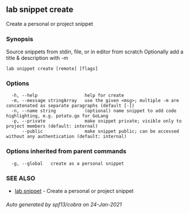 ## lab snippet create

Create a personal or project snippet

### Synopsis


Source snippets from stdin, file, or in editor from scratch
Optionally add a title & description with -m

```
lab snippet create [remote] [flags]
```

### Options

```
  -h, --help                  help for create
  -m, --message stringArray   use the given <msg>; multiple -m are concatenated as separate paragraphs (default [-])
  -n, --name string           (optional) name snippet to add code highlighting, e.g. potato.go for GoLang
  -p, --private               make snippet private; visible only to project members (default: internal)
      --public                make snippet public; can be accessed without any authentication (default: internal)
```

### Options inherited from parent commands

```
  -g, --global   create as a personal snippet
```

### SEE ALSO

* [lab snippet](lab_snippet.md)	 - Create a personal or project snippet

###### Auto generated by spf13/cobra on 24-Jan-2021
